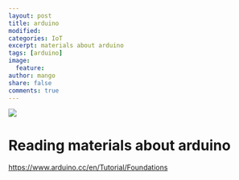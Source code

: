 ```yaml
---
layout: post
title: arduino
modified: 
categories: IoT
excerpt: materials about arduino
tags: [arduino]
image: 
  feature: 
author: mango
share: false
comments: true  
---
```

![](http://1abxf1rh6g01lhm2riyrt55k.wpengine.netdna-cdn.com/wp-content/uploads/2015/03/Arduino_Logo.svg_.png)
# Reading materials about arduino

<https://www.arduino.cc/en/Tutorial/Foundations>
